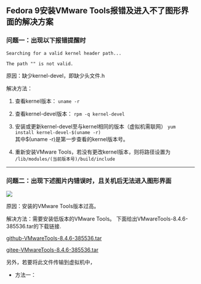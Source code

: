 ## Fedora 9安装VMware Tools报错及进入不了图形界面的解决方案
### 问题一：出现以下报错提醒时‍

	Searching for a valid kernel header path...
		
	The path "" is not valid.

原因：缺少kernel-devel，即缺少头文件.h

解决方法：

1. 查看kernel版本：
`uname -r`

2. 查看kernel-devel版本：
`rpm -q kernel-devel`

3. 安装或更新kernel-devel至与kernel相同的版本（虚拟机需联网）
`yum install kernel-devel-$(uname -r)`   
其中$(uname -r)是第一步查看的kernel版本号。  

4. 重新安装VMware Tools，若没有更改kernel版本，则将路径设置为
`/lib/modules/(当前版本号)/build/include` 
 ---
### 问题二：出现下述图片内错误时，且关机后无法进入图形界面
![](https://i.imgur.com/mHveXV7.png)

原因：安装的VMware Tools版本过高。

解决方法：需要安装低版本的VMware Tools。
下面给出VMwareTools-8.4.6-385536.tar的下载链接.

[github-VMwareTools-8.4.6-385536.tar](https://github.com/eeqyang/VMware-Tools/blob/master/Link%20Adress.txt)

[gitee-VMwareTools-8.4.6-385536.tar](https://gitee.com/eeqyang/VMware-Tools/blob/master/Link%20Adress.txt)

另外，若要将此文件传输到虚拟机中，

- 方法一：
